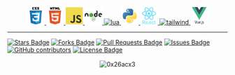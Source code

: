 <p align="center">
  <a href="https://www.w3schools.com/css/" target="_blank" rel="noreferrer">
    <img
      src="https://raw.githubusercontent.com/devicons/devicon/master/icons/css3/css3-original-wordmark.svg"
      alt="css3"
      width="40"
      height="40"
    />
  </a>
  <a href="https://www.w3.org/html/" target="_blank" rel="noreferrer">
    <img
      src="https://raw.githubusercontent.com/devicons/devicon/master/icons/html5/html5-original-wordmark.svg"
      alt="html5"
      width="40"
      height="40"
    />
  </a>
  <a
    href="https://developer.mozilla.org/en-US/docs/Web/JavaScript"
    target="_blank"
    rel="noreferrer"
  >
    <img
      src="https://raw.githubusercontent.com/devicons/devicon/master/icons/javascript/javascript-original.svg"
      alt="javascript"
      width="40"
      height="40"
    />
  </a>
  <a href="https://nodejs.org" target="_blank" rel="noreferrer">
    <img
      src="https://raw.githubusercontent.com/devicons/devicon/master/icons/nodejs/nodejs-original-wordmark.svg"
      alt="nodejs"
      width="40"
      height="40"
    />
  </a>
  <a href="https://www.lua.org/" target="_blank" rel="noreferrer">
    <img
      src="https://cdn.jsdelivr.net/gh/devicons/devicon/icons/lua/lua-original.svg"
      alt="lua"
      width="40"
      height="40"
    />
  </a>
  <a href="https://www.python.org" target="_blank" rel="noreferrer">
    <img
      src="https://raw.githubusercontent.com/devicons/devicon/master/icons/python/python-original.svg"
      alt="python"
      width="40"
      height="40"
    />
  </a>
  <a href="https://reactjs.org/" target="_blank" rel="noreferrer">
    <img
      src="https://raw.githubusercontent.com/devicons/devicon/master/icons/react/react-original-wordmark.svg"
      alt="react"
      width="40"
      height="40"
    />
  </a>
  <a href="https://tailwindcss.com/" target="_blank" rel="noreferrer">
    <img
      src="https://www.vectorlogo.zone/logos/tailwindcss/tailwindcss-icon.svg"
      alt="tailwind"
      width="40"
      height="40"
    />
  </a>
  <a href="https://vuejs.org/" target="_blank" rel="noreferrer">
    <img
      src="https://raw.githubusercontent.com/devicons/devicon/master/icons/vuejs/vuejs-original-wordmark.svg"
      alt="vuejs"
      width="40"
      height="40"
    />
  </a>
</p>
<hr></hr>



<a href="https://github.com/godsnico/awesome-github-profile-readme/stargazers"><img src="https://img.shields.io/github/stars/godsnico/awesome-github-profile-readme" alt="Stars Badge"/></a>
<a href="https://github.com/godsnico/awesome-github-profile-readme/network/members"><img src="https://img.shields.io/github/forks/godsnico/awesome-github-profile-readme" alt="Forks Badge"/></a>
<a href="https://github.com/godsnico/awesome-github-profile-readme/pulls"><img src="https://img.shields.io/github/issues-pr/godsnico/awesome-github-profile-readme" alt="Pull Requests Badge"/></a>
<a href="https://github.com/godsnico/awesome-github-profile-readme/issues"><img src="https://img.shields.io/github/issues/godsnico/awesome-github-profile-readme" alt="Issues Badge"/></a>
<a href="https://github.com/godsnico/awesome-github-profile-readme/graphs/contributors"><img alt="GitHub contributors" src="https://img.shields.io/github/contributors/godsnico/awesome-github-profile-readme?color=2b9348"></a>
<a href="https://github.com/godsnico/awesome-github-profile-readme/blob/master/LICENSE"><img src="https://img.shields.io/github/license/godsnico/awesome-github-profile-readme?color=2b9348" alt="License Badge"/></a>

<p align="center">
  <img
    align="center"
    src="https://github-readme-streak-stats.herokuapp.com/?user=0x26acx3&"
    alt="0x26acx3"
  />
</p>
